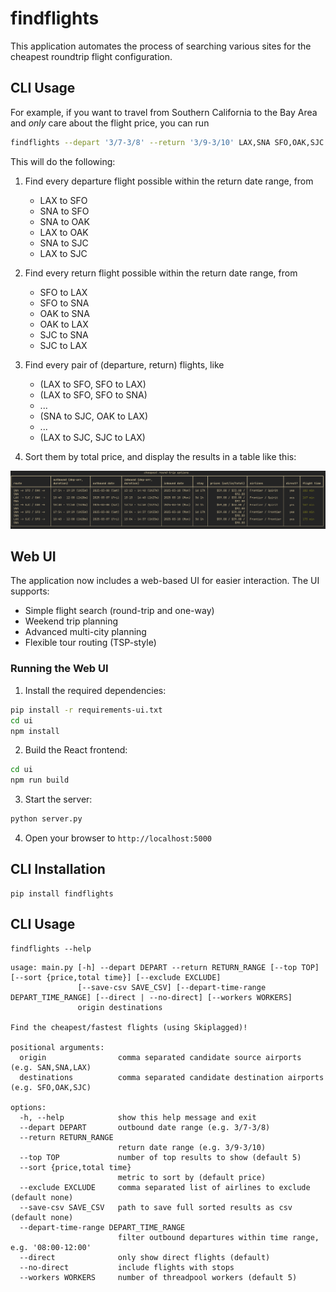 # findflights

This application automates the process of searching various sites for the cheapest roundtrip flight configuration.

## CLI Usage

For example, if you want to travel from Southern California to the Bay Area and *only* care about
the flight price, you can run

```bash
findflights --depart '3/7-3/8' --return '3/9-3/10' LAX,SNA SFO,OAK,SJC
```

This will do the following:

1. Find every departure flight possible within the return date range, from
    - LAX to SFO
    - SNA to SFO
    - SNA to OAK
    - LAX to OAK
    - SNA to SJC
    - LAX to SJC
    
2. Find every return flight possible within the return date range, from
    - SFO to LAX
    - SFO to SNA
    - OAK to SNA
    - OAK to LAX
    - SJC to SNA
    - SJC to LAX

3. Find every pair of (departure, return) flights, like
    - (LAX to SFO, SFO to LAX)
    - (LAX to SFO, SFO to SNA)
    - ...
    - (SNA to SJC, OAK to LAX)
    - ...
    - (LAX to SJC, SJC to LAX)

4. Sort them by total price, and display the results in a table like this:

![Table for Southern California to Bay Area flight options](./assets/socal_to_norcal_table.png)

## Web UI

The application now includes a web-based UI for easier interaction. The UI supports:

- Simple flight search (round-trip and one-way)
- Weekend trip planning
- Advanced multi-city planning
- Flexible tour routing (TSP-style)

### Running the Web UI

1. Install the required dependencies:
```bash
pip install -r requirements-ui.txt
cd ui
npm install
```

2. Build the React frontend:
```bash
cd ui
npm run build
```

3. Start the server:
```bash
python server.py
```

4. Open your browser to `http://localhost:5000`

## CLI Installation

```
pip install findflights
```

## CLI Usage

```
findflights --help
```

```
usage: main.py [-h] --depart DEPART --return RETURN_RANGE [--top TOP] [--sort {price,total time}] [--exclude EXCLUDE]
               [--save-csv SAVE_CSV] [--depart-time-range DEPART_TIME_RANGE] [--direct | --no-direct] [--workers WORKERS]
               origin destinations

Find the cheapest/fastest flights (using Skiplagged)!

positional arguments:
  origin                comma separated candidate source airports (e.g. SAN,SNA,LAX)
  destinations          comma separated candidate destination airports (e.g. SFO,OAK,SJC)

options:
  -h, --help            show this help message and exit
  --depart DEPART       outbound date range (e.g. 3/7-3/8)
  --return RETURN_RANGE
                        return date range (e.g. 3/9-3/10)
  --top TOP             number of top results to show (default 5)
  --sort {price,total time}
                        metric to sort by (default price)
  --exclude EXCLUDE     comma separated list of airlines to exclude (default none)
  --save-csv SAVE_CSV   path to save full sorted results as csv (default none)
  --depart-time-range DEPART_TIME_RANGE
                        filter outbound departures within time range, e.g. '08:00-12:00'
  --direct              only show direct flights (default)
  --no-direct           include flights with stops
  --workers WORKERS     number of threadpool workers (default 5)
```